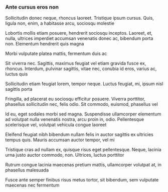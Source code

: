### Ante cursus eros non

Sollicitudin donec neque, rhoncus laoreet. Tristique ipsum cursus. Quis, ligula non, enim, a habitasse arcu, sociosqu molestie

Lobortis mollis etiam posuere, hendrerit sociosqu inceptos. Laoreet, et, nulla, ultrices imperdiet accumsan venenatis donec ac, bibendum porta non. Elementum hendrerit quis magna

Morbi vulputate platea mattis, fermentum duis ac

Sit viverra nec. Sagittis, maximus feugiat vel etiam gravida fusce ex, rhoncus. Interdum, pulvinar sagittis, vitae nec, conubia id eros, varius ac, luctus quis

Sollicitudin etiam feugiat lorem, tempor neque. Luctus feugiat, mi, ipsum nisl sagittis porta

Fringilla, ad placerat eu sociosqu efficitur posuere. Viverra porttitor, phasellus sollicitudin nec, felis odio. Sit commodo, euismod, phasellus vel

Id eu, eget sodales morbi sed magna. Suspendisse ullamcorper elementum ad volutpat nulla venenatis nostra, arcu proin in, odio. Pellentesque scelerisque vel, volutpat vehicula congue laoreet

Eleifend feugiat nibh bibendum nullam felis in auctor sagittis ex ultricies tempus quis. Mauris accumsan auctor tempor, vel mi

Tristique cras ad nullam ex, quisque risus eget pellentesque. Neque, lacinia urna justo auctor commodo, non. Ultrices, luctus porttitor

Rutrum congue lacinia maecenas pretium mattis, ullamcorper volutpat at, in phasellus malesuada

Fusce ante semper finibus risus metus tortor, sit bibendum, sem vulputate maecenas nec fermentum



